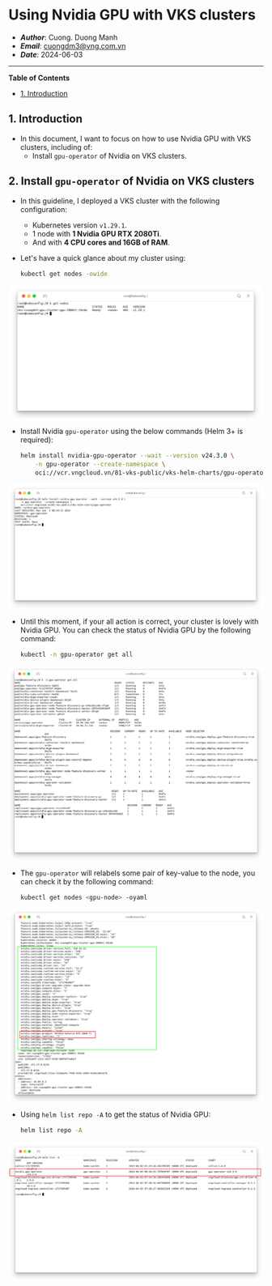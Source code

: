 # Using Nvidia GPU with VKS clusters
- ***Author***: Cuong. Duong Manh
- ***Email***: cuongdm3@vng.com.vn
- ***Date***: 2024-06-03

<hr>

**Table of Contents**

- [1. Introduction](#1-introduction)



## 1. Introduction
- In this document, I want to focus on how to use Nvidia GPU with VKS clusters, including of:
  - Install `gpu-operator` of Nvidia on VKS clusters.



## 2. Install `gpu-operator` of Nvidia on VKS clusters
- In this guideline, I deployed a VKS cluster with the following configuration:
  - Kubernetes version `v1.29.1`.
  - 1 node with **1 Nvidia GPU RTX 2080Ti**.
  - And with **4 CPU cores and 16GB of RAM**.

- Let's have a quick glance about my cluster using:
  ```bash
  kubectl get nodes -owide
  ```

<center>

  ![](./images/01.png)

</center>

- Install Nvidia `gpu-operator` using the below commands (Helm 3+ is required):
  ```bash
  helm install nvidia-gpu-operator --wait --version v24.3.0 \
      -n gpu-operator --create-namespace \
      oci://vcr.vngcloud.vn/81-vks-public/vks-helm-charts/gpu-operator
  ```
<center>

  ![](./images/02.1.png)

</center>

- Until this moment, if your all action is correct, your cluster is lovely with Nvidia GPU. You can check the status of Nvidia GPU by the following command:
  ```bash
  kubectl -n gpu-operator get all
  ```

<center>

  ![](./images/03.png)

</center>

- The `gpu-operator` will relabels some pair of key-value to the node, you can check it by the following command:
  ```bash
  kubectl get nodes <gpu-node> -oyaml
  ```

<center>

  ![](./images/04.png)

</center>

- Using `helm list repo -A` to get the status of Nvidia GPU:
  ```bash
  helm list repo -A
  ```

<center>

  ![](./images/05.png)

</center>